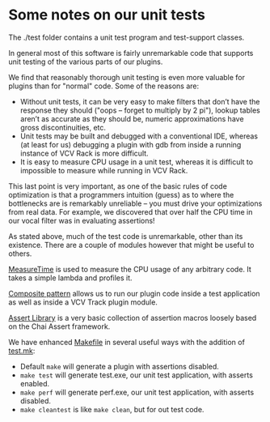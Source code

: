# Some notes on our unit tests

The ./test folder contains a unit test program and test-support classes.

In general most of this software is fairly unremarkable code that supports unit testing of the various parts of our plugins.

We find that reasonably thorough unit testing is even more valuable for plugins than for "normal" code. Some of the reasons are:

* Without unit tests, it can be very easy to make filters that don’t have the response they should ("oops – forget to multiply by 2 pi"), lookup tables aren’t as accurate as they should be, numeric approximations have gross discontinuities, etc.
* Unit tests may be built and debugged with a conventional IDE, whereas (at least for us) debugging a plugin with gdb from inside a running instance of VCV Rack is more difficult.
* It is easy to measure CPU usage in a unit test, whereas it is difficult to impossible to measure while running in VCV Rack.

This last point is very important, as one of the basic rules of code optimization is that a programmers intuition (guess) as to where the bottlenecks are is remarkably unreliable – you must drive your optimizations from real data. For example, we discovered that over half the CPU time in our vocal filter was in evaluating assertions!

As stated above, much of the test code is unremarkable, other than its existence. There are a couple of modules however that might be useful to others.

[MeasureTime](../test/MeasureTime.h) is used to measure the CPU usage of any arbitrary code. It takes a simple lambda and profiles it.

[Composite pattern](composites.md) allows us to run our plugin code inside a test application as well as inside a VCV Track plugin module.

[Assert Library](../test/asserts.h) is a very basic collection of assertion macros loosely based on the Chai Assert framework.

We have enhanced [Makefile](../Makefile) in several useful ways with the addition of [test.mk](../test.mk):

* Default `make` will generate a plugin with assertions disabled.
* `make test` will generate test.exe, our unit test application, with asserts enabled.
* `make perf` will generate perf.exe, our unit test application, with asserts disabled.
* `make cleantest` is like `make clean`, but for out test code.
